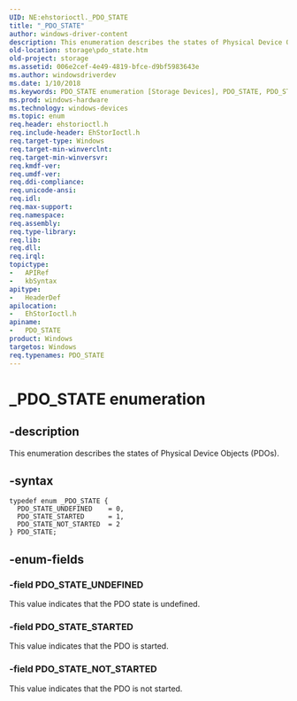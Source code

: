 ```yaml
---
UID: NE:ehstorioctl._PDO_STATE
title: "_PDO_STATE"
author: windows-driver-content
description: This enumeration describes the states of Physical Device Objects (PDOs).
old-location: storage\pdo_state.htm
old-project: storage
ms.assetid: 006e2cef-4e49-4819-bfce-d9bf5983643e
ms.author: windowsdriverdev
ms.date: 1/10/2018
ms.keywords: PDO_STATE enumeration [Storage Devices], PDO_STATE, PDO_STATE_UNDEFINED, PDO_STATE_STARTED, _PDO_STATE, ehstorioctl/PDO_STATE, PDO_STATE_NOT_STARTED, ehstorioctl/PDO_STATE_NOT_STARTED, ehstorioctl/PDO_STATE_UNDEFINED, storage.pdo_state, ehstorioctl/PDO_STATE_STARTED, structs-silo_257b3a10-590b-4e1e-a66a-c84b4ea3b125.xml
ms.prod: windows-hardware
ms.technology: windows-devices
ms.topic: enum
req.header: ehstorioctl.h
req.include-header: EhStorIoctl.h
req.target-type: Windows
req.target-min-winverclnt: 
req.target-min-winversvr: 
req.kmdf-ver: 
req.umdf-ver: 
req.ddi-compliance: 
req.unicode-ansi: 
req.idl: 
req.max-support: 
req.namespace: 
req.assembly: 
req.type-library: 
req.lib: 
req.dll: 
req.irql: 
topictype:
-	APIRef
-	kbSyntax
apitype:
-	HeaderDef
apilocation:
-	EhStorIoctl.h
apiname:
-	PDO_STATE
product: Windows
targetos: Windows
req.typenames: PDO_STATE
---
```


# _PDO_STATE enumeration


## -description


This enumeration describes the states of Physical Device Objects (PDOs).


## -syntax


````
typedef enum _PDO_STATE { 
  PDO_STATE_UNDEFINED    = 0,
  PDO_STATE_STARTED      = 1,
  PDO_STATE_NOT_STARTED  = 2
} PDO_STATE;
````


## -enum-fields




### -field PDO_STATE_UNDEFINED

This value indicates that the PDO state is undefined.


### -field PDO_STATE_STARTED

This value indicates that the PDO is started.


### -field PDO_STATE_NOT_STARTED

This value indicates that the PDO is not started.

